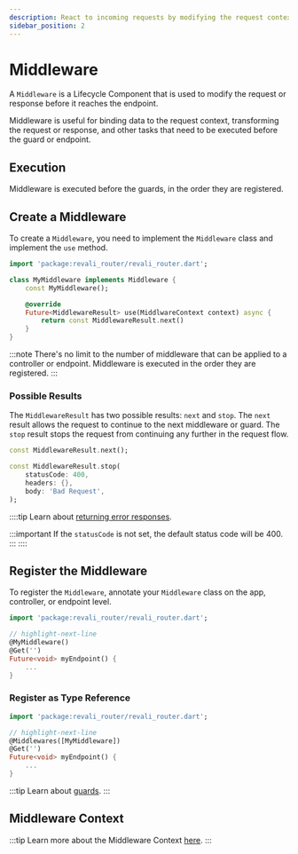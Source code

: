 ```yaml
---
description: React to incoming requests by modifying the request context
sidebar_position: 2
---
```


# Middleware

A `Middleware` is a Lifecycle Component that is used to modify the request or response before it reaches the endpoint.

Middleware is useful for binding data to the request context, transforming the request or response, and other tasks that need to be executed before the guard or endpoint.

## Execution

Middleware is executed before the guards, in the order they are registered.

## Create a Middleware

To create a `Middleware`, you need to implement the `Middleware` class and implement the `use` method.

```dart title="lib/components/middleware/my_middleware.dart"
import 'package:revali_router/revali_router.dart';

class MyMiddleware implements Middleware {
    const MyMiddleware();

    @override
    Future<MiddlewareResult> use(MiddlwareContext context) async {
        return const MiddlewareResult.next()
    }
}
```

:::note
There's no limit to the number of middleware that can be applied to a controller or endpoint. Middleware is executed in the order they are registered.
:::

### Possible Results

The `MiddlewareResult` has two possible results: `next` and `stop`. The `next` result allows the request to continue to the next middleware or guard. The `stop` result stops the request from continuing any further in the request flow.

```dart
const MiddlewareResult.next();
```

```dart
const MiddlewareResult.stop(
    statusCode: 400,
    headers: {},
    body: 'Bad Request',
);
```

::::tip
Learn about [returning error responses][error-responses].

:::important
If the `statusCode` is not set, the default status code will be 400.
:::
::::

## Register the Middleware

To register the `Middleware`, annotate your `Middleware` class on the app, controller, or endpoint level.

```dart title="routes/controllers/my_controller.dart"
import 'package:revali_router/revali_router.dart';

// highlight-next-line
@MyMiddleware()
@Get('')
Future<void> myEndpoint() {
    ...
}
```

### Register as Type Reference

```dart title="routes/controllers/my_controller.dart"
import 'package:revali_router/revali_router.dart';

// highlight-next-line
@Middlewares([MyMiddleware])
@Get('')
Future<void> myEndpoint() {
    ...
}
```

:::tip
Learn about [guards].
:::

## Middleware Context

:::tip
Learn more about the Middleware Context [here][middleware-context].
:::

[error-responses]: ../lifecycle-components/overview.md#error-responses
[guards]: ./guards.md
[middleware-context]: ./middleware-context.md
